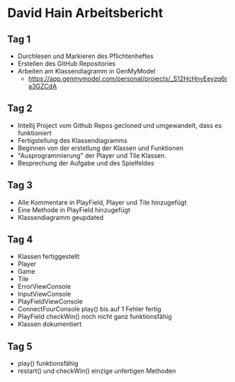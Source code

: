 
# David Hain Arbeitsbericht

## Tag 1

* Durchlesen und Markieren des Pflichtenheftes
* Erstellen des GitHub Repositories
* Arbeiten am Klassendiagramm in GenMyModel
  * https://app.genmymodel.com/personal/projects/_S12HcHnyEeyzq6ra3GZCdA

## Tag 2

 * Intellij Project vom Github Repos gecloned und umgewandelt, dass es funktioniert
 * Fertigstellung des Klassendiagramms
 * Beginnen von der erstellung der Klassen und Funktionen 
 * "Ausprogrammierung" der Player und Tile Klassen.
 * Besprechung der Aufgabe und des Spielfeldes

## Tag 3

 * Alle Kommentare in PlayField, Player und Tile hinzugefügt
 * Eine Methode in PlayField hinzugefügt
 * Klassendiagramm geupdated

## Tag 4

 * Klassen fertiggestellt
  * Player
  * Game
  * Tile
  * ErrorViewConsole
  * InputViewConsole
  * PlayFieldViewConsole
 * ConnectFourConsole play() bis auf 1 Fehler fertig
 * PlayField checkWin() noch nicht ganz funktionsfähig
 * Klassen dokumentiert

## Tag 5

 * play() funktionsfähig
 * restart() und checkWin() einzige unfertigen Methoden
